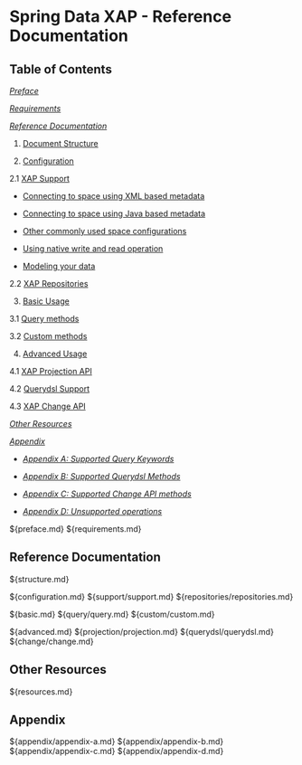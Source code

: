 Spring Data XAP - Reference Documentation
============================
## Table of Contents
_[Preface](#preface)_

_[Requirements](#requirements)_

_[Reference Documentation](#reference)_

1. [Document Structure](#structure)

2. [Configuration](#configuration)

  2.1 [XAP Support](#support)
  
  * [Connecting to space using XML based metadata](#support-xml)

  * [Connecting to space using Java based metadata](#support-java)

  * [Other commonly used space configurations](#support-space)

  * [Using native write and read operation](#support-usage)

  * [Modeling your data](#support-pojo)
  
  2.2 [XAP Repositories](#repositories)
  
3. [Basic Usage](#basic)

  3.1 [Query methods](#query)
  
  3.2 [Custom methods](#custom)

4. [Advanced Usage](#advanced)

  4.1 [XAP Projection API](#projection)
  
  4.2 [Querydsl Support](#querydsl)
  
  4.3 [XAP Change API](#change)

_[Other Resources](#resources)_

_[Appendix](#appendix)_

  - _[Appendix A: Supported Query Keywords](#appendix-a)_

  - _[Appendix B: Supported Querydsl Methods](#appendix-b)_

  - _[Appendix C: Supported Change API methods](#appendix-c)_

  - _[Appendix D: Unsupported operations](#appendix-d)_

${preface.md}
${requirements.md}

## <a name="reference"/>Reference Documentation
${structure.md}

${configuration.md}
${support/support.md}
${repositories/repositories.md}

${basic.md}
${query/query.md}
${custom/custom.md}

${advanced.md}
${projection/projection.md}
${querydsl/querydsl.md}
${change/change.md}

## <a name="resources"/>Other Resources
${resources.md}

## <a name="appendix"/>Appendix
${appendix/appendix-a.md}
${appendix/appendix-b.md}
${appendix/appendix-c.md}
${appendix/appendix-d.md}